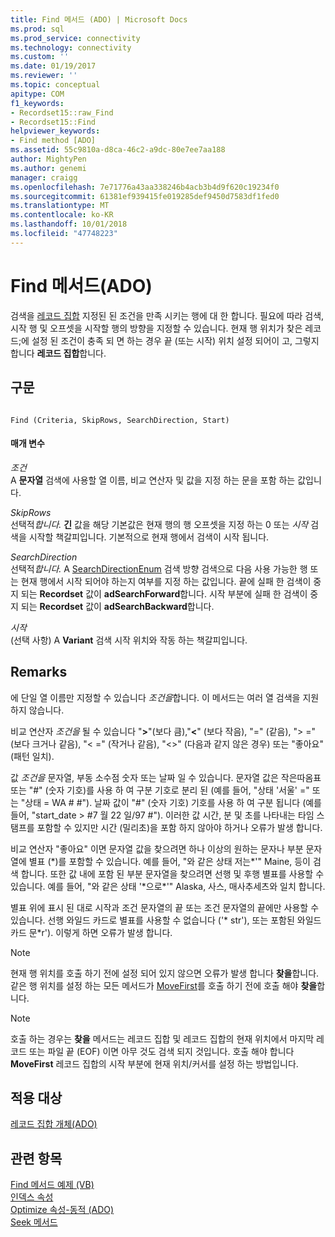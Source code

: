 ```yaml
---
title: Find 메서드 (ADO) | Microsoft Docs
ms.prod: sql
ms.prod_service: connectivity
ms.technology: connectivity
ms.custom: ''
ms.date: 01/19/2017
ms.reviewer: ''
ms.topic: conceptual
apitype: COM
f1_keywords:
- Recordset15::raw_Find
- Recordset15::Find
helpviewer_keywords:
- Find method [ADO]
ms.assetid: 55c9810a-d8ca-46c2-a9dc-80e7ee7aa188
author: MightyPen
ms.author: genemi
manager: craigg
ms.openlocfilehash: 7e71776a43aa338246b4acb3b4d9f620c19234f0
ms.sourcegitcommit: 61381ef939415fe019285def9450d7583df1fed0
ms.translationtype: MT
ms.contentlocale: ko-KR
ms.lasthandoff: 10/01/2018
ms.locfileid: "47748223"
---
```

# <a name="find-method-ado"></a>Find 메서드(ADO)
검색을 [레코드 집합](../../../ado/reference/ado-api/recordset-object-ado.md) 지정된 된 조건을 만족 시키는 행에 대 한 합니다. 필요에 따라 검색, 시작 행 및 오프셋을 시작할 행의 방향을 지정할 수 있습니다. 현재 행 위치가 찾은 레코드;에 설정 된 조건이 충족 되 면 하는 경우 끝 (또는 시작) 위치 설정 되어이 고, 그렇지 합니다 **레코드 집합**합니다.  
  
## <a name="syntax"></a>구문  
  
```  
  
Find (Criteria, SkipRows, SearchDirection, Start)  
```  
  
#### <a name="parameters"></a>매개 변수  
 *조건*  
 A **문자열** 검색에 사용할 열 이름, 비교 연산자 및 값을 지정 하는 문을 포함 하는 값입니다.  
  
 *SkipRows*  
 선택적*합니다.* **긴** 값을 해당 기본값은 현재 행의 행 오프셋을 지정 하는 0 또는 *시작* 검색을 시작할 책갈피입니다. 기본적으로 현재 행에서 검색이 시작 됩니다.  
  
 *SearchDirection*  
 선택적*합니다.* A [SearchDirectionEnum](../../../ado/reference/ado-api/searchdirectionenum.md) 검색 방향 검색으로 다음 사용 가능한 행 또는 현재 행에서 시작 되어야 하는지 여부를 지정 하는 값입니다. 끝에 실패 한 검색이 중지 되는 **Recordset** 값이 **adSearchForward**합니다. 시작 부분에 실패 한 검색이 중지 되는 **Recordset** 값이 **adSearchBackward**합니다.  
  
 *시작*  
 (선택 사항) A **Variant** 검색 시작 위치와 작동 하는 책갈피입니다.  
  
## <a name="remarks"></a>Remarks  
 에 단일 열 이름만 지정할 수 있습니다 *조건을*합니다. 이 메서드는 여러 열 검색을 지원 하지 않습니다.  
  
 비교 연산자 *조건을* 될 수 있습니다 "**>**"(보다 큼),"**\<**" (보다 작음), "=" (같음), "> =" (보다 크거나 같음), "< =" (작거나 같음), "<>" (다음과 같지 않은 경우) 또는 "좋아요" (패턴 일치).  
  
 값 *조건을* 문자열, 부동 소수점 숫자 또는 날짜 일 수 있습니다. 문자열 값은 작은따옴표 또는 "#" (숫자 기호)를 사용 하 여 구분 기호로 분리 된 (예를 들어, "상태 '서울' =" 또는 "상태 = WA # #"). 날짜 값이 "#" (숫자 기호) 기호를 사용 하 여 구분 됩니다 (예를 들어, "start_date > #7 월 22 일/97 #"). 이러한 값 시간, 분 및 초를 나타내는 타임 스탬프를 포함할 수 있지만 시간 (밀리초)을 포함 하지 않아야 하거나 오류가 발생 합니다.  
  
 비교 연산자 "좋아요" 이면 문자열 값을 찾으려면 하나 이상의 원하는 문자나 부분 문자열에 별표 (*)를 포함할 수 있습니다. 예를 들어, "와 같은 상태 저는\*'" Maine, 등이 검색 합니다. 또한 값 내에 포함 된 부분 문자열을 찾으려면 선행 및 후행 별표를 사용할 수 있습니다. 예를 들어, "와 같은 상태 '\*으로\*'" Alaska, 사스, 매사추세츠와 일치 합니다.  
  
 별표 위에 표시 된 대로 시작과 조건 문자열의 끝 또는 조건 문자열의 끝에만 사용할 수 있습니다. 선행 와일드 카드로 별표를 사용할 수 없습니다 ('* str'), 또는 포함된 와일드 카드 문\*r'). 이렇게 하면 오류가 발생 합니다.  
  
> [!NOTE]
>  현재 행 위치를 호출 하기 전에 설정 되어 있지 않으면 오류가 발생 합니다 **찾을**합니다. 같은 행 위치를 설정 하는 모든 메서드가 [MoveFirst](../../../ado/reference/ado-api/movefirst-movelast-movenext-and-moveprevious-methods-ado.md)를 호출 하기 전에 호출 해야 **찾을**합니다.  
  
> [!NOTE]
>  호출 하는 경우는 **찾을** 메서드는 레코드 집합 및 레코드 집합의 현재 위치에서 마지막 레코드 또는 파일 끝 (EOF) 이면 아무 것도 검색 되지 것입니다. 호출 해야 합니다 **MoveFirst** 레코드 집합의 시작 부분에 현재 위치/커서를 설정 하는 방법입니다.  
  
## <a name="applies-to"></a>적용 대상  
 [레코드 집합 개체(ADO)](../../../ado/reference/ado-api/recordset-object-ado.md)  
  
## <a name="see-also"></a>관련 항목  
 [Find 메서드 예제 (VB)](../../../ado/reference/ado-api/find-method-example-vb.md)   
 [인덱스 속성](../../../ado/reference/ado-api/index-property.md)   
 [Optimize 속성-동적 (ADO)](../../../ado/reference/ado-api/optimize-property-dynamic-ado.md)   
 [Seek 메서드](../../../ado/reference/ado-api/seek-method.md)

